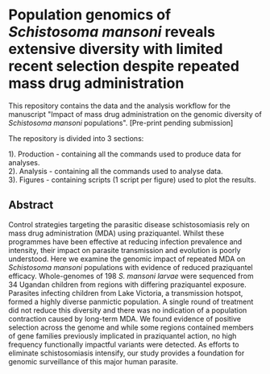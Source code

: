 # Population genomics of *Schistosoma mansoni* reveals extensive diversity with limited recent selection despite repeated mass drug administration

This repository contains the data and the analysis workflow for the manuscript "Impact of mass drug administration on the genomic diversity of *Schistosoma mansoni* populations". [Pre-print pending submission]

The repository is divided into 3 sections:

1). Production - containing all the commands used to produce data for analyses.<br />
2). Analysis - containing all the commands used to analyse data.<br />
3). Figures - containing scripts (1 script per figure) used to plot the results. <br />
## Abstract

Control strategies targeting the parasitic disease schistosomiasis rely on mass drug administration (MDA) using praziquantel. Whilst these programmes have been effective at reducing infection prevalence and intensity, their impact on parasite transmission and evolution is poorly understood. Here we examine the genomic impact of repeated MDA on *Schistosoma mansoni* populations with evidence of reduced praziquantel efficacy. Whole-genomes of 198 *S. mansoni larvae* were sequenced from 34 Ugandan children from regions with differing praziquantel exposure. Parasites infecting children from Lake Victoria, a transmission hotspot, formed a highly diverse panmictic population. A single round of treatment did not reduce this diversity and there was no indication of a population contraction caused by long-term MDA. We found evidence of positive selection across the genome and while some regions contained members of gene families previously implicated in praziquantel action, no high frequency functionally impactful variants were detected. As efforts to eliminate schistosomiasis intensify, our study provides a foundation for genomic surveillance of this major human parasite.

 
